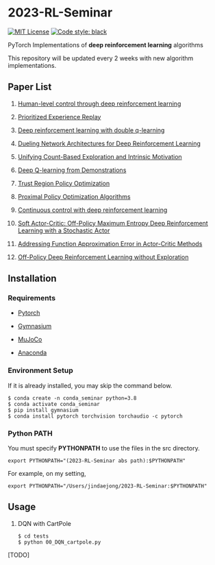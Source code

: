 # 2023-RL-Seminar 

[![MIT License](http://img.shields.io/badge/license-MIT-blue.svg?style=flat)](LICENSE) [![Code style: black](https://img.shields.io/badge/code%20style-black-000000.svg)](https://github.com/psf/black)


PyTorch Implementations of **deep reinforcement learning** algorithms

This repository will be updated every 2 weeks with new algorithm implementations.

## Paper List

1. [Human-level control through deep reinforcement learning](https://web.stanford.edu/class/psych209/Readings/MnihEtAlHassibis15NatureControlDeepRL.pdf)

2. [Prioritized Experience Replay](https://arxiv.org/pdf/1511.05952.pdf)

3. [Deep reinforcement learning with double q-learning](https://arxiv.org/pdf/1509.06461.pdf)

4. [Dueling Network Architectures for Deep Reinforcement Learning](https://arxiv.org/pdf/1511.06581.pdf)

5. [Unifying Count-Based Exploration and Intrinsic Motivation](https://arxiv.org/pdf/1606.01868.pdf)

6. [Deep Q-learning from Demonstrations](https://www.notion.so/Deep-Q-learning-from-Demonstrations-286cfedc31214d4f9da8f832129670f4)

7. [Trust Region Policy Optimization](https://arxiv.org/pdf/1502.05477.pdf)

8. [Proximal Policy Optimization Algorithms](https://arxiv.org/pdf/1707.06347.pdf)

9. [Continuous control with deep reinforcement learning](https://arxiv.org/pdf/1509.02971.pdf)

10. [Soft Actor-Critic: Off-Policy Maximum Entropy Deep Reinforcement Learning with a Stochastic Actor](https://arxiv.org/pdf/1801.01290.pdf)

11. [Addressing Function Approximation Error in Actor-Critic Methods](https://arxiv.org/pdf/1802.09477.pdf)

12. [Off-Policy Deep Reinforcement Learning without Exploration](https://arxiv.org/pdf/1812.02900.pdf)

## Installation

### Requirements

- [Pytorch](https://pytorch.org/)
- [Gymnasium](https://github.com/Farama-Foundation/Gymnasium)
- [MuJoCo](https://mujoco.org/)

- [Anaconda](https://www.anaconda.com/)

### Environment Setup

If it is already installed, you may skip the command below.

~~~shell
$ conda create -n conda_seminar python=3.8
$ conda activate conda_seminar
$ pip install gymnasium
$ conda install pytorch torchvision torchaudio -c pytorch
~~~

 ### Python PATH

You must specify **PYTHONPATH** to use the files in the src directory.

`export PYTHONPATH="(2023-RL-Seminar abs path):$PYTHONPATH" ` 

For example, on my setting,

`export PYTHONPATH="/Users/jindaejong/2023-RL-Seminar:$PYTHONPATH"`

## Usage

1. DQN with CartPole

   ~~~shell
   $ cd tests
   $ python 00_DQN_cartpole.py
   ~~~

[TODO]
